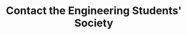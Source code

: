 ---
title: "Contact the Engineering Students' Society"
description: "We would love to hear from you"
draft: false
bg_image: "images/featue-bg.jpg"
---